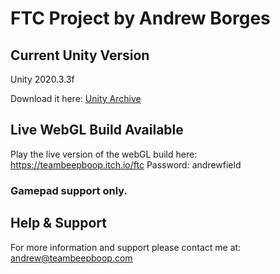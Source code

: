 # FTC Project by Andrew Borges


## Current Unity Version

Unity 2020.3.3f

Download it here: [Unity Archive](https://unity3d.com/get-unity/download/archive)


## Live WebGL Build Available

Play the live version of the webGL build here: https://teambeepboop.itch.io/ftc
Password: andrewfield

### Gamepad support only. 


## Help & Support

For more information and support please contact me at: andrew@teambeepboop.com


